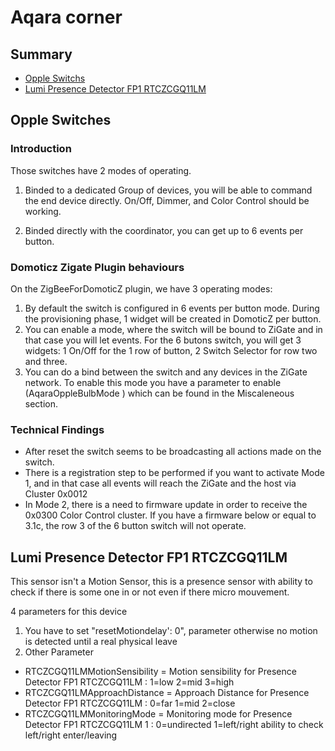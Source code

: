 # Aqara corner


## Summary

* [Opple Switchs](#opple-switchs)
* [Lumi Presence Detector FP1 RTCZCGQ11LM](#Lumi-Presence-Detector-FP1-RTCZCGQ11LM)


## Opple Switches

### Introduction

Those switches have 2 modes of operating.

1. Binded to a dedicated Group of devices, you will be able to command the end device directly.
   On/Off, Dimmer, and Color Control should be working.

1. Binded directly with the coordinator, you can get up to 6 events per button.


### Domoticz Zigate Plugin behaviours

On the ZigBeeForDomoticZ plugin, we have 3 operating modes:

   1. By default the switch is configured in 6 events per button mode. During the provisioning phase, 1 widget will be created in DomoticZ per button.
   1. You can enable a mode, where the switch will be bound to ZiGate and in that case you will let events. For the 6 butons switch, you will get 3 widgets: 1 On/Off for the 1 row of button, 2 Switch Selector for row two and three.
   1. You can do a bind between the switch and any devices in the ZiGate network.
   To enable this mode you have a parameter to enable (AqaraOppleBulbMode ) which can be found in the Miscaleneous section.


### Technical Findings

* After reset the switch seems to be broadcasting all actions made on the switch.
* There is a registration step to be performed if you want to activate Mode 1, and in that case all events will reach the ZiGate and the host via Cluster 0x0012
* In Mode 2, there is a need to firmware update in order to receive the 0x0300 Color Control cluster.
If you have a firmware below or equal to 3.1c, the row 3 of the 6 button switch will not operate.


## Lumi Presence Detector FP1 RTCZCGQ11LM

This sensor isn't a Motion Sensor, this is a presence sensor with ability to check if there is some one in or not even if there micro mouvement.

4 parameters for this device

1. You have to set "resetMotiondelay': 0", parameter otherwise no motion is detected until a real physical leave
2. Other Parameter

* RTCZCGQ11LMMotionSensibility =  Motion sensibility for Presence Detector FP1 RTCZCGQ11LM : 1=low 2=mid 3=high
* RTCZCGQ11LMApproachDistance =	Approach Distance for Presence Detector FP1 RTCZCGQ11LM :  0=far 1=mid 2=close
* RTCZCGQ11LMMonitoringMode =	Monitoring mode for Presence Detector FP1 RTCZCGQ11LM 1 : 0=undirected 1=left/right ability to check left/right enter/leaving
